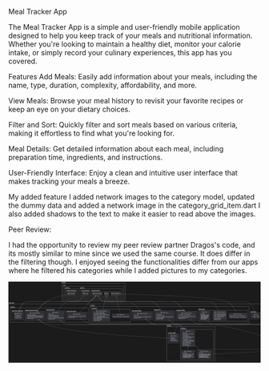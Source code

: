 Meal Tracker App

The Meal Tracker App is a simple and user-friendly mobile application designed to help you keep track of your meals and nutritional information. Whether you're looking to maintain a healthy diet, monitor your calorie intake, or simply record your culinary experiences, this app has you covered.

Features
Add Meals: Easily add information about your meals, including the name, type, duration, complexity, affordability, and more.

View Meals: Browse your meal history to revisit your favorite recipes or keep an eye on your dietary choices.

Filter and Sort: Quickly filter and sort meals based on various criteria, making it effortless to find what you're looking for.

Meal Details: Get detailed information about each meal, including preparation time, ingredients, and instructions.

User-Friendly Interface: Enjoy a clean and intuitive user interface that makes tracking your meals a breeze.


My added feature I added network images to the category model, updated the dummy data and added a network image in the category_grid_item.dart
I also added shadows to the text to make it easier to read above the images.



Peer Review:

I had the opportunity to review my peer review partner Dragos's code, and its mostly similar to mine since we used the same course. It does differ in the filtering though. I enjoyed seeing the functionalities differ from our apps
where he filtered his categories while I added pictures to my categories.


 ![alt text](https://github.com/Ferskken/meal_app/blob/develop/assets/class_diagram.png?raw=true)
